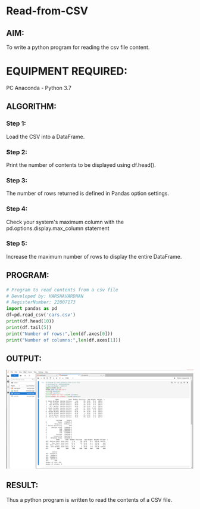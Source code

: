 # Read-from-CSV

## AIM:
To write a python program for reading the csv file content.
# EQUIPMENT REQUIRED:
PC Anaconda - Python 3.7

## ALGORITHM:
### Step 1:
Load the CSV into a DataFrame.
### Step 2:
Print the number of contents to be displayed using df.head().
### Step 3:
The number of rows returned is defined in Pandas option settings.
### Step 4:
Check your system's maximum column with the pd.options.display.max_column statement
### Step 5:
Increase the maximum number of rows to display the entire DataFrame.
## PROGRAM:
```python
# Program to read contents from a csv file
# Developed by: HARSHAVARDHAN
# RegisterNumber: 22007173
import pandas as pd
df=pd.read_csv('cars.csv')
print(df.head(10))
print(df.tail(5))
print("Number of rows:",len(df.axes[0]))
print("Number of columns:",len(df.axes[1]))
```

## OUTPUT:
![output](/csv%20file.png)

## RESULT:
Thus a python program is written to read the contents of a CSV file.
